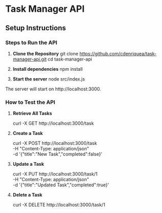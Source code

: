 # Task Manager API

## **Setup Instructions**


### **Steps to Run the API**

1. **Clone the Repository**
   git clone https://github.com/cdenriquea/task-manager-api.git
   cd task-manager-api
   
2. **Install dependencies**
   npm install

3. **Start the server**
   node src/index.js

 The server will start on http://localhost:3000.

 ### **How to Test the API**

1. **Retrieve All Tasks**
   
    curl -X GET http://localhost:3000/task

2. **Create a Task**
   
    curl -X POST http://localhost:3000/task \
    -H "Content-Type: application/json" \
    -d '{"title":"New Task","completed":false}'

3. **Update a Task**
   
   curl -X PUT http://localhost:3000/task/1 \
   -H "Content-Type: application/json" \
   -d '{"title":"Updated Task","completed":true}'

4. **Delete a Task**
   
   curl -X DELETE http://localhost:3000/task/1


